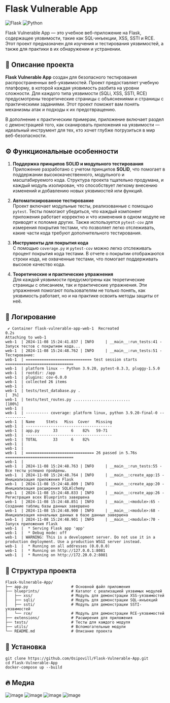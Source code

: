 # Flask Vulnerable App

![Flask](https://img.shields.io/badge/Flask-3.0.3-blue)
![Python](https://img.shields.io/badge/Python-3.11-blue)

Flask Vulnerable App — это учебное веб-приложение на Flask, содержащее уязвимости, такие как SQL-инъекции, XSS, SSTI и RCE. Этот проект предназначен для изучения и тестирования уязвимостей, а также для практики в их обнаружении и устранении.


## 📝 Описание проекта

**Flask Vulnerable App** создан для безопасного тестирования распространенных веб-уязвимостей. Проект предоставляет учебную платформу, в которой каждая уязвимость разбита на уровни сложности. Для каждого типа уязвимости (SQLi, XSS, SSTI, RCE) предусмотрены теоретические страницы с объяснениями и страницы с практическими заданиями. Этот проект поможет вам понять механизмы атак и подходы к их предотвращению.

В дополнение к практическим примерам, приложение включает раздел с демонстрацией того, как сканировать приложения на уязвимости — идеальный инструмент для тех, кто хочет глубже погрузиться в мир веб-безопасности.

## ⚙️ Функциональные особенности

1. **Поддержка принципов SOLID и модульного тестирования**  
   Приложение разработано с учетом принципов **SOLID**, что помогает в поддержании высококачественного, модульного и масштабируемого кода. Структура проекта тщательно продумана, и каждый модуль изолирован, что способствует легкому внесению изменений и добавлению новых уязвимостей или функций.

2. **Автоматизированное тестирование**  
   Проект включает модульные тесты, реализованные с помощью `pytest`. Тесты помогают убедиться, что каждый компонент приложения работает корректно и что изменения в одном модуле не приводят к поломке других. Также используется `pytest-cov` для измерения покрытия тестами, что позволяет легко отслеживать, какие части кода требуют дополнительного тестирования.

3. **Инструменты для покрытия кода**  
   С помощью `coverage.py` и `pytest-cov` можно легко отслеживать процент покрытия кода тестами. В отчете о покрытии отображаются строки кода, не охваченные тестами, что помогает поддерживать высокое качество кода.

4. **Теоретические и практические упражнения**  
   Для каждой уязвимости предусмотрены как теоретические страницы с описанием, так и практические упражнения. Эти упражнения помогают пользователям не только понять, как уязвимость работает, но и на практике освоить методы защиты от неё.

## 📜 Логирование
```
 ✔ Container flask-vulnerable-app-web-1  Recreated                                                                            0.2s 
Attaching to web-1
web-1  | 2024-11-08 15:24:41.837 | INFO     | __main__:run_tests:41 - Запуск тестов с покрытием кода...
web-1  | 2024-11-08 15:24:48.762 | INFO     | __main__:run_tests:51 - Тестирование:
web-1  | ============================= test session starts ==============================
web-1  | platform linux -- Python 3.9.20, pytest-8.3.3, pluggy-1.5.0
web-1  | rootdir: /app
web-1  | plugins: cov-6.0.0
web-1  | collected 26 items
web-1  |
web-1  | tests/test_database.py .                                                 [  3%]
web-1  | tests/test_routes.py .........................                           [100%]
web-1  |
web-1  | ---------- coverage: platform linux, python 3.9.20-final-0 -----------
web-1  | Name     Stmts   Miss  Cover   Missing
web-1  | --------------------------------------
web-1  | app.py      33      6    82%   59-71
web-1  | --------------------------------------
web-1  | TOTAL       33      6    82%
web-1  |
web-1  |
web-1  | ============================== 26 passed in 5.76s ==============================
web-1  |
web-1  | 2024-11-08 15:24:48.763 | INFO     | __main__:run_tests:55 - Все тесты успешно пройдены.
web-1  | 2024-11-08 15:24:48.764 | INFO     | __main__:create_app:15 - Инициализация приложения Flask
web-1  | 2024-11-08 15:24:48.809 | INFO     | __main__:create_app:20 - Инициализация расширения SQLAlchemy
web-1  | 2024-11-08 15:24:48.833 | INFO     | __main__:create_app:26 - Регистрация всех Blueprints завершена
web-1  | 2024-11-08 15:24:48.851 | INFO     | __main__:<module>:65 - Создание таблиц базы данных завершено
web-1  | 2024-11-08 15:24:48.900 | INFO     | __main__:<module>:68 - Инициализация начальных данных в базе данных завершена
web-1  | 2024-11-08 15:24:48.901 | INFO     | __main__:<module>:70 - Запуск приложения Flask
web-1  |  * Serving Flask app 'app'
web-1  |  * Debug mode: off
web-1  | WARNING: This is a development server. Do not use it in a production deployment. Use a production WSGI server instead.
web-1  |  * Running on all addresses (0.0.0.0)
web-1  |  * Running on http://127.0.0.1:8081
web-1  |  * Running on http://172.20.0.2:8081
```


## 📂 Структура проекта

```plaintext
Flask-Vulnerable-App/
├── app.py                   # Основной файл приложения
├── blueprints/              # Каталог с реализацией уязвимых модулей
│   ├── xss/                 # Модуль для демонстрации XSS-уязвимостей
│   ├── sqli/                # Модуль для демонстрации SQL-инъекций
│   ├── ssti/                # Модуль для демонстрации SSTI-уязвимостей
│   └── rce/                 # Модуль для демонстрации RCE-уязвимостей
├── extensions/              # Расширения для приложения
├── tests/                   # Тесты для каждого модуля
├── utils/                   # Вспомогательные модули
└── README.md                # Описание проекта
```

## 🚀 Установка
```
git clone https://github.com/Osipovill/Flask-Vulnerable-App.git
cd Flask-Vulnerable-App
docker-compose up --build
```

## 🔥 Медиа
![image](https://github.com/user-attachments/assets/5cb1e953-04a2-426f-bcb6-c74f6dfff20d)
![image](https://github.com/user-attachments/assets/5e219b56-a288-4c3d-b477-4afcb81282d1)
![image](https://github.com/user-attachments/assets/5556020a-e63b-4248-9f00-6dc3f3849199)
![image](https://github.com/user-attachments/assets/e196cede-fe47-439f-b798-0a9b097c9e73)

